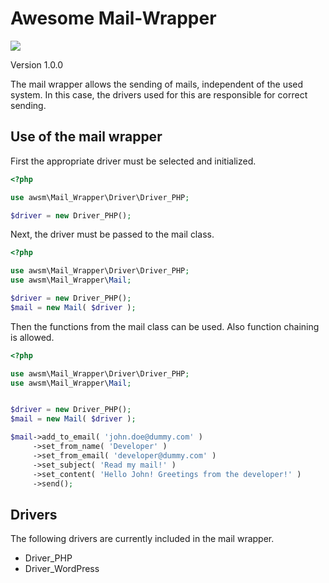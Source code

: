 # Awesome Mail-Wrapper

![](https://github.com/awsmug/mail-wrapper/workflows/PHPUnit/badge.svg)

Version 1.0.0

The mail wrapper allows the sending of mails, independent of the used system. 
In this case, the drivers used for this are responsible for correct sending.

## Use of the mail wrapper

First the appropriate driver must be selected and initialized.

```php
<?php

use awsm\Mail_Wrapper\Driver\Driver_PHP;

$driver = new Driver_PHP();
```

Next, the driver must be passed to the mail class.

```php
<?php

use awsm\Mail_Wrapper\Driver\Driver_PHP;
use awsm\Mail_Wrapper\Mail;

$driver = new Driver_PHP();
$mail = new Mail( $driver );
```

Then the functions from the mail class can be used. Also function chaining is allowed.

```php
<?php

use awsm\Mail_Wrapper\Driver\Driver_PHP;
use awsm\Mail_Wrapper\Mail;


$driver = new Driver_PHP();
$mail = new Mail( $driver );

$mail->add_to_email( 'john.doe@dummy.com' )
     ->set_from_name( 'Developer' )
     ->set_from_email( 'developer@dummy.com' )
     ->set_subject( 'Read my mail!' )
     ->set_content( 'Hello John! Greetings from the developer!' )
     ->send();
```

## Drivers

The following drivers are currently included in the mail wrapper.

- Driver_PHP
- Driver_WordPress